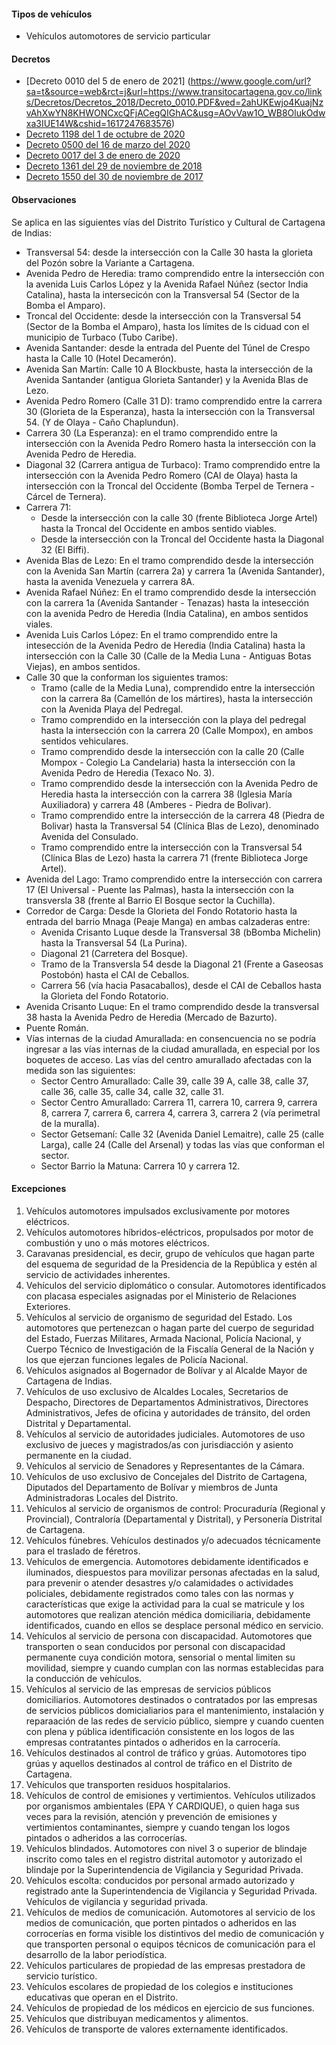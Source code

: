 #### Tipos de vehículos

- Vehículos automotores de servicio particular

#### Decretos

- [Decreto 0010 del 5 de enero de 2021] (https://www.google.com/url?sa=t&source=web&rct=j&url=https://www.transitocartagena.gov.co/links/Decretos/Decretos_2018/Decreto_0010.PDF&ved=2ahUKEwjo4KuajNzvAhXwYN8KHWONCxcQFjACegQIGhAC&usg=AOvVaw1O_WB8OlukOdwxa3IUE14W&cshid=1617247683576)
- [Decreto 1198 del 1 de octubre de 2020](https://www.transitocartagena.gov.co/links/Decretos/Decretos_2018/Decreto_1198.PDF)
- [Decreto 0500 del 16 de marzo del 2020](/cartagena/decreto-0500-del-16-de-marzo-del-2020.pdf)
- [Decreto 0017 del 3 de enero de 2020](https://www.transitocartagena.gov.co/links/Decretos/Decretos_2018/Decreto-0017_2020-P.PDF)
- [Decreto 1361 del 29 de noviembre de 2018](/cartagena/decreto-1361-del-29-de-noviembre-de-2018.pdf)
- [Decreto 1550 del 30 de noviembre de 2017](/cartagena/decreto-1550-del-30-de-noviembre-de-2017.pdf)

#### Observaciones

Se aplica en las siguientes vías del Distrito Turístico y Cultural de Cartagena de Indias:

- Transversal 54: desde la intersección con la Calle 30 hasta la glorieta del Pozón sobre la Variante a Cartagena.
- Avenida Pedro de Heredia: tramo comprendido entre la intersección con la avenida Luis Carlos López y la Avenida Rafael Núñez (sector India Catalina), hasta la intersecicón con la Transversal 54 (Sector de la Bomba el Amparo).
- Troncal del Occidente: desde la intersección con la Transversal 54 (Sector de la Bomba el Amparo), hasta los límites de ls ciduad con el municipio de Turbaco (Tubo Caribe).
- Avenida Santander: desde la entrada del Puente del Túnel de Crespo hasta la Calle 10 (Hotel Decamerón).
- Avenida San Martín: Calle 10 A Blockbuste, hasta la intersección de la Avenida Santander (antigua Glorieta Santander) y la Avenida Blas de Lezo.
- Avenida Pedro Romero (Calle 31 D): tramo comprendido entre la carrera 30 (Glorieta de la Esperanza), hasta la intersección con la Transversal 54. (Y de Olaya - Caño Chaplundun).
- Carrera 30 (La Esperanza): en el tramo comprendido entre la intersección con la Avenida Pedro Romero hasta la intersección con la Avenida Pedro de Heredia.
- Diagonal 32 (Carrera antigua de Turbaco): Tramo comprendido entre la intersección con la Avenida Pedro Romero (CAI de Olaya) hasta la intersección con la Troncal del Occidente (Bomba Terpel de Ternera - Cárcel de Ternera).
- Carrera 71:
  - Desde la intersección con la calle 30 (frente Biblioteca Jorge Artel) hasta la Troncal del Occidente en ambos sentido viables.
  - Desde la intersección con la Troncal del Occidente hasta la Diagonal 32 (El Biffi).
- Avenida Blas de Lezo: En el tramo comprendido desde la intersección con la Avenida San Martín (carrera 2a) y carrera 1a (Avenida Santander), hasta la avenida Venezuela y carrera 8A.
- Avenida Rafael Núñez: En el tramo comprendido desde la intersección con la carrera 1a (Avenida Santander - Tenazas) hasta la intesección con la avenida Pedro de Heredia (India Catalina), en ambos sentidos viales.
- Avenida Luis Carlos López: En el tramo comprendido entre la intesección de la Avenida Pedro de Heredia (India Catalina) hasta la intersección con la Calle 30 (Calle de la Media Luna - Antiguas Botas Viejas), en ambos sentidos.
- Calle 30 que la conforman los siguientes tramos:
  - Tramo (calle de la Media Luna), comprendido entre la intersección con la carrera 8a (Camellón de los mártires), hasta la intersección con la Avenida Playa del Pedregal.
  - Tramo comprendido en la intersección con la playa del pedregal hasta la intersección con la carrera 20 (Calle Mompox), en ambos sentidos vehiculares.
  - Tramo comprendido desde la intersección con la calle 20 (Calle Mompox - Colegio La Candelaria) hasta la intersección con la Avenida Pedro de Heredia (Texaco No. 3).
  - Tramo comprendido desde la intersección con la Avenida Pedro de Heredia hasta la intersección con la carrera 38 (Iglesia María Auxiliadora) y carrera 48 (Amberes - Piedra de Bolivar).
  - Tramo comprendido entre la intersección de la carrera 48 (Piedra de Bolivar) hasta la Transversal 54 (Clínica Blas de Lezo), denominado Avenida del Consulado.
  - Tramo comprendido entre la intersección con la Transversal 54 (Clínica Blas de Lezo) hasta la carrera 71 (frente Biblioteca Jorge Artel).
- Avenida del Lago: Tramo comprendido entre la intersección con carrera 17 (El Universal - Puente las Palmas), hasta la intersección con la transversla 38 (frente al Barrio El Bosque sector la Cuchilla).
- Corredor de Carga: Desde la Glorieta del Fondo Rotatorio hasta la entrada del barrio Mnaga (Peaje Manga) en ambas calzaderas entre:
  - Avenida Crisanto Luque desde la Transversal 38 (bBomba Michelin) hasta la Transversal 54 (La Purina).
  - Diagonal 21 (Carretera del Bosque).
  - Tramo de la Transversla 54 desde la Diagonal 21 (Frente a Gaseosas Postobón) hasta el CAI de Ceballos.
  - Carrera 56 (vía hacia Pasacaballos), desde el CAI de Ceballos hasta la Glorieta del Fondo Rotatorio.
- Avenida Crisanto Luque: En el tramo comprendido desde la transversal 38 hasta la Avenida Pedro de Heredia (Mercado de Bazurto).
- Puente Román.
- Vías internas de la ciudad Amurallada: en consencuencia no se podría ingresar a las vías internas de la ciudad amurallada, en especial por los boquetes de acceso. Las vías del centro amurallado afectadas con la medida son las siguientes:
  - Sector Centro Amurallado: Calle 39, calle 39 A, calle 38, calle 37, calle 36, calle 35, calle 34, calle 32, calle 31.
  - Sector Centro Amurallado: Carrera 11, carrera 10, carrera 9, carrera 8, carrera 7, carrera 6, carrera 4, carrera 3, carrera 2 (vía perimetral de la muralla).
  - Sector Getsemaní: Calle 32 (Avenida Daniel Lemaitre), calle 25 (calle Larga), calle 24 (Calle del Arsenal) y todas las vías que conforman el sector.
  - Sector Barrio la Matuna: Carrera 10 y carrera 12.

#### Excepciones

1. Vehículos automotores impulsados exclusivamente por motores eléctricos.
2. Vehículos automotores híbridos-eléctricos, propulsados por motor de combustión y uno o más motores eléctricos.
3. Caravanas presidencial, es decir, grupo de vehículos que hagan parte del esquema de seguridad de la Presidencia de la República y estén al servicio de actividades inherentes.
4. Vehículos del servicio diplomático o consular. Automotores identificados con placasa especiales asignadas por el Ministerio de Relaciones Exteriores.
5. Vehículos al servicio de organismo de seguridad del Estado. Los automotores que pertenezcan o hagan parte del cuerpo de seguridad del Estado, Fuerzas Militares, Armada Nacional, Policía Nacional, y Cuerpo Técnico de Investigación de la Fiscalía General de la Nación y los que ejerzan funciones legales de Policía Nacional.
6. Vehículos asignados al Bogernador de Bolívar y al Alcalde Mayor de Cartagena de Indias.
7. Vehículos de uso exclusivo de Alcaldes Locales, Secretarios de Despacho, Directores de Departamentos Administrativos, Directores Administrativos, Jefes de oficina y autoridades de tránsito, del orden Distrital y Departamental.
8. Vehículos al servicio de autoridades judiciales. Automotores de uso exclusivo de jueces y magistrados/as con jurisdiacción y asiento permanente en la ciudad.
9. Vehículos al servicio de Senadores y Representantes de la Cámara.
10. Vehículos de uso exclusivo de Concejales del Distrito de Cartagena, Diputados del Departamento de Bolívar y miembros de Junta Administradoras Locales del Distrito.
11. Vehículos al servicio de organismos de control: Procuraduría (Regional y Provincial), Contraloría (Departamental y Distrital), y Personería Distrital de Cartagena.
12. Vehículos fúnebres. Vehículos destinados y/o adecuados técnicamente para el traslado de féretros.
13. Vehículos de emergencia. Automotores debidamente identificados e iluminados, diespuestos para movilizar personas afectadas en la salud, para prevenir o atender desastres y/o calamidades o actividades policiales, debidamente registrados como tales con las normas y características que exige la actividad para la cual se matricule y los automotores que realizan atención médica domiciliaria, debidamente identificados, cuando en ellos se desplace personal médico en servicio.
14. Vehículos al servicio de persona con discapacidad. Automotores que transporten o sean conducidos por personal con discapacidad permanente cuya condición motora, sensorial o mental limiten su movilidad, siempre y cuando cumplan con las normas establecidas para la conducción de vehículos.
15. Vehículos al servicio de las empresas de servicios públicos domiciliarios. Automotores destinados o contratados por las empresas de servicios públicos domicialiarios para el mantenimiento, instalación y reparaación de las redes de servicio público, siempre y cuando cuenten con plena y pública identificación consistente en los logos de las empresas contratantes pintados o adheridos en la carrocería.
16. Vehículos destinados al control de tráfico y grúas. Automotores tipo grúas y aquellos destinados al control de tráfico en el Distrito de Cartagena.
17. Vehículos que transporten residuos hospitalarios.
18. Vehículos de control de emisiones y vertimientos. Vehículos utilizados por organismos ambientales (EPA Y CARDIQUE), o quien haga sus veces para la revisión, atención y prevención de emisiones y vertimientos contaminantes, siempre y cuando tengan los logos pintados o adheridos a las corrocerías.
19. Vehículos blindados. Automotores con nivel 3 o superior de blindaje inscrito como tales en el registro distrital automotor y autorizado el blindaje por la Superintendencia de Vigilancia y Seguridad Privada.
20. Vehículos escolta: conducidos por personal armado autorizado y registrado ante la Superintendencia de Vigilancia y Seguridad Privada. Vehículos de vigilancia y seguridad privada.
21. Vehículos de medios de comunicación. Automotores al servicio de los medios de comunicación, que porten pintados o adheridos en las corrocerías en forma visible los distintivos del medio de comunicación y que transporten personal o equipos técnicos de comunicación para el desarrollo de la labor periodística.
22. Vehículos particulares de propiedad de las empresas prestadora de servicio turístico.
23. Vehículos escolares de propiedad de los colegios e instituciones educativas que operan en el Distrito.
24. Vehículos de propiedad de los médicos en ejercicio de sus funciones.
25. Vehículos que distribuyan medicamentos y alimentos.
26. Vehículos de transporte de valores externamente identificados.
